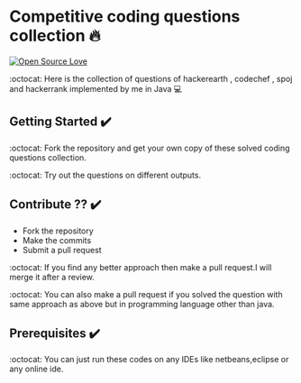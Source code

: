 # Competitive coding questions collection :fire:

[![Open Source Love](https://badges.frapsoft.com/os/v2/open-source.svg?v=102)](https://github.com/jb1998/Coding)  &nbsp;&nbsp;


:octocat: Here is the collection of questions of hackerearth , codechef , spoj and hackerrank implemented by me in Java :computer:

## Getting Started :heavy_check_mark:
:octocat: Fork the repository and get your own copy of these solved coding questions collection.

:octocat: Try out the questions on different outputs.

## Contribute ?? :heavy_check_mark:
* Fork the repository
* Make the commits
* Submit a pull request

:octocat: If you find any better approach then make a pull request.I will merge it after a review.

:octocat: You can also make a pull request if you solved the question with same approach as above but in programming language other than java.


## Prerequisites :heavy_check_mark:
:octocat: You can just run these codes on any IDEs like netbeans,eclipse or any online ide.
